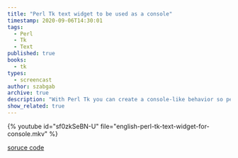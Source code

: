 ```yaml
---
title: "Perl Tk text widget to be used as a console"
timestamp: 2020-09-06T14:30:01
tags:
  - Perl
  - Tk
  - Text
published: true
books:
  - tk
types:
  - screencast
author: szabgab
archive: true
description: "With Perl Tk you can create a console-like behavior so people, especially on Windows, won't feel lost when they need to run your script. They will get a window where you can print out the progress of your script."
show_related: true
---
```



{% youtube id="sf0zkSeBN-U" file="english-perl-tk-text-widget-for-console.mkv" %}

[soruce code](https://code-maven.com/slides/perl/tk-text)

